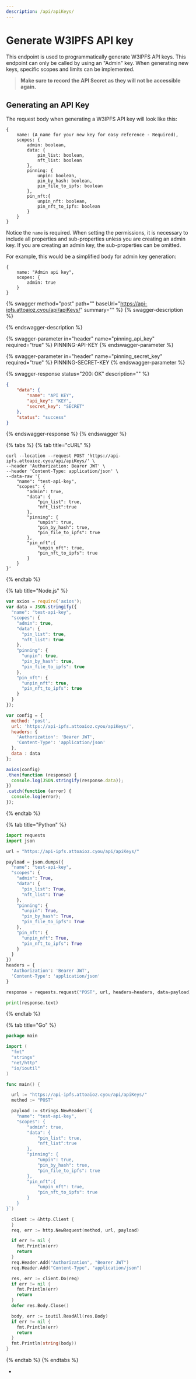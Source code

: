 ```yaml
---
description: /api/apiKeys/
---
```


# Generate W3IPFS API key

This endpoint is used to programmatically generate W3IPFS API keys. This endpoint can only be called by using an "Admin" key. When generating new keys, specific scopes and limits can be implemented.&#x20;

> **Make sure to record the API Secret as they will not be accessible again.**

## Generating an API Key

The request body when generating a W3IPFS API key will look like this:&#x20;

```
{
    name: (A name for your new key for easy reference - Required),
    scopes: {
        admin: boolean,
        data: {
            pin_list: boolean,
            nft_list: boolean
        },
        pinning: {
            unpin: boolean,
            pin_by_hash: boolean,
            pin_file_to_ipfs: boolean
        },
        pin_nft:{
            unpin_nft: boolean,
            pin_nft_to_ipfs: boolean
        }
    }
}
```

Notice the `name` is required. When setting the permissions, it is necessary to include all properties and sub-properties unless you are creating an admin key. If you are creating an admin key, the sub-properties can be omitted.

For example, this would be a simplified body for admin key generation:&#x20;

```
{
    name: "Admin api key",
    scopes: {
        admin: true
    }
}
```

{% swagger method="post" path="" baseUrl="https://api-ipfs.attoaioz.cyou/api/apiKeys/" summary="" %}
{% swagger-description %}

{% endswagger-description %}

{% swagger-parameter in="header" name="pinning_api_key" required="true" %}
PINNING-API-KEY
{% endswagger-parameter %}

{% swagger-parameter in="header" name="pinning_secret_key" required="true" %}
PINNING-SECRET-KEY
{% endswagger-parameter %}

{% swagger-response status="200: OK" description="" %}
```json
{
    "data": {
        "name": "API KEY",
        "api_key": "KEY",
        "secret_key": "SECRET"
    },
    "status": "success"
}
```
{% endswagger-response %}
{% endswagger %}

{% tabs %}
{% tab title="cURL" %}
```
curl --location --request POST 'https://api-ipfs.attoaioz.cyou/api/apiKeys/' \
--header 'Authorization: Bearer JWT' \
--header 'Content-Type: application/json' \
--data-raw '{
    "name": "test-api-key",
    "scopes": {
        "admin": true,
        "data": {
            "pin_list": true,
            "nft_list":true
        },
        "pinning": {
            "unpin": true,
            "pin_by_hash": true,
            "pin_file_to_ipfs": true
        },
        "pin_nft":{
            "unpin_nft": true,
            "pin_nft_to_ipfs": true
        }
    }
}'
```
{% endtab %}

{% tab title="Node.js" %}
```javascript
var axios = require('axios');
var data = JSON.stringify({
  "name": "test-api-key",
  "scopes": {
    "admin": true,
    "data": {
      "pin_list": true,
      "nft_list": true
    },
    "pinning": {
      "unpin": true,
      "pin_by_hash": true,
      "pin_file_to_ipfs": true
    },
    "pin_nft": {
      "unpin_nft": true,
      "pin_nft_to_ipfs": true
    }
  }
});

var config = {
  method: 'post',
  url: 'https://api-ipfs.attoaioz.cyou/apiKeys/',
  headers: { 
    'Authorization': 'Bearer JWT', 
    'Content-Type': 'application/json'
  },
  data : data
};

axios(config)
.then(function (response) {
  console.log(JSON.stringify(response.data));
})
.catch(function (error) {
  console.log(error);
});
```
{% endtab %}

{% tab title="Python" %}
```python
import requests
import json

url = "https://api-ipfs.attoaioz.cyou/api/apiKeys/"

payload = json.dumps({
  "name": "test-api-key",
  "scopes": {
    "admin": True,
    "data": {
      "pin_list": True,
      "nft_list": True
    },
    "pinning": {
      "unpin": True,
      "pin_by_hash": True,
      "pin_file_to_ipfs": True
    },
    "pin_nft": {
      "unpin_nft": True,
      "pin_nft_to_ipfs": True
    }
  }
})
headers = {
  'Authorization': 'Bearer JWT',
  'Content-Type': 'application/json'
}

response = requests.request("POST", url, headers=headers, data=payload)

print(response.text)
```
{% endtab %}

{% tab title="Go" %}
```go
package main

import (
  "fmt"
  "strings"
  "net/http"
  "io/ioutil"
)

func main() {

  url := "https://api-ipfs.attoaioz.cyou/api/apiKeys/"
  method := "POST"

  payload := strings.NewReader(`{
    "name": "test-api-key",
    "scopes": {
        "admin": true,
        "data": {
            "pin_list": true,
            "nft_list":true
        },
        "pinning": {
            "unpin": true,
            "pin_by_hash": true,
            "pin_file_to_ipfs": true
        },
        "pin_nft":{
            "unpin_nft": true,
            "pin_nft_to_ipfs": true
        }
    }
}`)

  client := &http.Client {
  }
  req, err := http.NewRequest(method, url, payload)

  if err != nil {
    fmt.Println(err)
    return
  }
  req.Header.Add("Authorization", "Bearer JWT")
  req.Header.Add("Content-Type", "application/json")

  res, err := client.Do(req)
  if err != nil {
    fmt.Println(err)
    return
  }
  defer res.Body.Close()

  body, err := ioutil.ReadAll(res.Body)
  if err != nil {
    fmt.Println(err)
    return
  }
  fmt.Println(string(body))
}
```
{% endtab %}
{% endtabs %}

*
